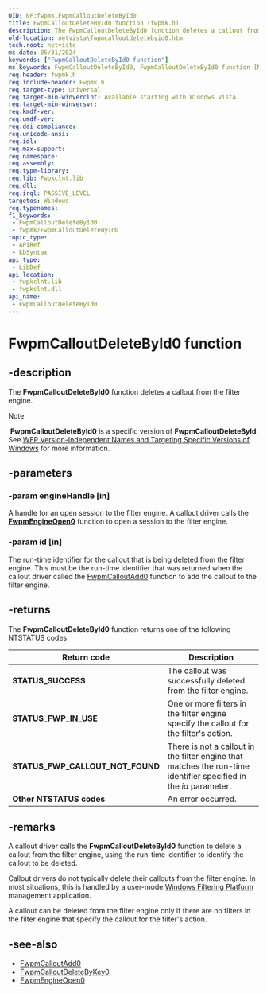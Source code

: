 ```yaml
---
UID: NF:fwpmk.FwpmCalloutDeleteById0
title: FwpmCalloutDeleteById0 function (fwpmk.h)
description: The FwpmCalloutDeleteById0 function deletes a callout from the filter engine.Note  FwpmCalloutDeleteById0 is a specific version of FwpmCalloutDeleteById.
old-location: netvista\fwpmcalloutdeletebyid0.htm
tech.root: netvista
ms.date: 05/31/2024
keywords: ["FwpmCalloutDeleteById0 function"]
ms.keywords: FwpmCalloutDeleteById0, FwpmCalloutDeleteById0 function [Network Drivers Starting with Windows Vista], fwpmk/FwpmCalloutDeleteById0, netvista.fwpmcalloutdeletebyid0, wfp_ref_2_funct_2_fwpm_466376ac-f7a1-417e-9de8-9c3a7ff31404.xml
req.header: fwpmk.h
req.include-header: Fwpmk.h
req.target-type: Universal
req.target-min-winverclnt: Available starting with Windows Vista.
req.target-min-winversvr: 
req.kmdf-ver: 
req.umdf-ver: 
req.ddi-compliance: 
req.unicode-ansi: 
req.idl: 
req.max-support: 
req.namespace: 
req.assembly: 
req.type-library: 
req.lib: Fwpkclnt.lib
req.dll: 
req.irql: PASSIVE_LEVEL
targetos: Windows
req.typenames: 
f1_keywords:
 - FwpmCalloutDeleteById0
 - fwpmk/FwpmCalloutDeleteById0
topic_type:
 - APIRef
 - kbSyntax
api_type:
 - LibDef
api_location:
 - fwpkclnt.lib
 - fwpkclnt.dll
api_name:
 - FwpmCalloutDeleteById0
---
```


# FwpmCalloutDeleteById0 function

## -description

The **FwpmCalloutDeleteById0** function deletes a callout from the filter engine.

> [!NOTE]
>  **FwpmCalloutDeleteById0** is a specific version of **FwpmCalloutDeleteById**. See [WFP Version-Independent Names and Targeting Specific Versions of Windows](/windows/desktop/FWP/wfp-version-independent-names-and-targeting-specific-versions-of-windows) for more information.

## -parameters

### -param engineHandle [in]

A handle for an open session to the filter engine. A callout driver calls the **[FwpmEngineOpen0](/windows-hardware/drivers/ddi/fwpmk/nf-fwpmk-fwpmengineopen0)** function to open a session to the filter engine.

### -param id [in]

The run-time identifier for the callout that is being deleted from the filter engine. This must be the run-time identifier that was returned when the callout driver called the [FwpmCalloutAdd0](/windows-hardware/drivers/ddi/fwpmk/nf-fwpmk-fwpmcalloutadd0) function to add the callout to the filter engine.

## -returns

The **FwpmCalloutDeleteById0** function returns one of the following NTSTATUS codes.

| Return code | Description |
| --- | --- |
| **STATUS_SUCCESS** | The callout was successfully deleted from the filter engine. |
| **STATUS_FWP_IN_USE** | One or more filters in the filter engine specify the callout for the filter's action. |
| **STATUS_FWP_CALLOUT_NOT_FOUND** | There is not a callout in the filter engine that matches the run-time identifier specified in the *id* parameter. |
| **Other NTSTATUS codes** | An error occurred. |

## -remarks

A callout driver calls the **FwpmCalloutDeleteById0** function to delete a callout from the filter engine, using the run-time identifier to identify the callout to be deleted.

Callout drivers do not typically delete their callouts from the filter engine. In most situations, this is handled by a user-mode [Windows Filtering Platform](/windows/desktop/FWP/windows-filtering-platform-start-page) management application.

A callout can be deleted from the filter engine only if there are no filters in the filter engine that specify the callout for the filter's action.

## -see-also

- [FwpmCalloutAdd0](/windows-hardware/drivers/ddi/fwpmk/nf-fwpmk-fwpmcalloutadd0)
- [FwpmCalloutDeleteByKey0](/windows-hardware/drivers/ddi/fwpmk/nf-fwpmk-fwpmcalloutdeletebykey0)
- [FwpmEngineOpen0](/windows-hardware/drivers/ddi/fwpmk/nf-fwpmk-fwpmengineopen0)
